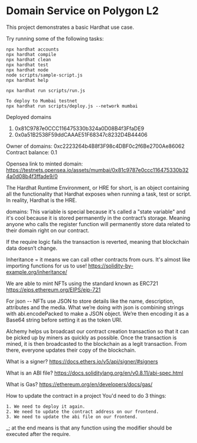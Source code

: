 # Domain Service on Polygon L2

This project demonstrates a basic Hardhat use case. 

Try running some of the following tasks:

```shell
npx hardhat accounts
npx hardhat compile
npx hardhat clean
npx hardhat test
npx hardhat node
node scripts/sample-script.js
npx hardhat help
```
```shell
npx hardhat run scripts/run.js
```

```shell
To deploy to Mumbai testnet
npx hardhat run scripts/deploy.js --network mumbai
```

Deployed domains
1. 0x81C9787e0CCC116475330b324a0D08B4f3FfaDE9
2. 0x0a51B2538F59ddCAAAE51F68347c8232D4B44406

Owner of domains: 0xc2223264b4B8f3F98c4DBF0c2f6Be2700Ae86062
Contract balance: 0.1

Opensea link to minted domain: https://testnets.opensea.io/assets/mumbai/0x81c9787e0ccc116475330b324a0d08b4f3ffade9/0

The Hardhat Runtime Environment, or HRE for short, is an object containing all the functionality that Hardhat exposes when running a task, test or script. In reality, Hardhat is the HRE.

domains: This variable is special because it's called a "state variable" and it's cool because it is stored permanently in the contract’s storage. Meaning anyone who calls the register function will permanently store data related to their domain right on our contract.

If the require logic fails the transaction is reverted, meaning that blockchain data doesn’t change.

Inheritance = it means we can call other contracts from ours. It's almost like importing functions for us to use!
https://solidity-by-example.org/inheritance/

We are able to mint NFTs using the standard known as ERC721 
https://eips.ethereum.org/EIPS/eip-721

For json -- NFTs use JSON to store details like the name, description, attributes and the media. What we’re doing with json is combining strings with abi.encodePacked to make a JSON object. We’re then encoding it as a Base64 string before setting it as the token URI.

Alchemy helps us broadcast our contract creation transaction so that it can be picked up by miners as quickly as possible. Once the transaction is mined, it is then broadcasted to the blockchain as a legit transaction. From there, everyone updates their copy of the blockchain.

What is a signer?
https://docs.ethers.io/v5/api/signer/#signers

What is an ABI file?
https://docs.soliditylang.org/en/v0.8.11/abi-spec.html

What is Gas?
https://ethereum.org/en/developers/docs/gas/

How to update the contract in a project
You'd need to do 3 things:

```shell
1. We need to deploy it again.
2. We need to update the contract address on our frontend.
3. We need to update the abi file on our frontend.
```

_; at the end means is that any function using the modifier should be executed after the require.